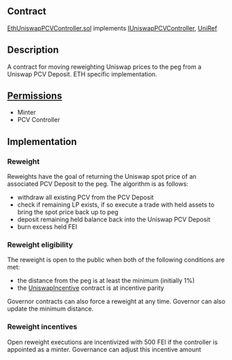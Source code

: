 ## Contract
[EthUniswapPCVController.sol](https://github.com/fei-protocol/fei-protocol-core/blob/master/contracts/pcv/EthUniswapPCVController.sol)
implements [IUniswapPCVController](https://github.com/fei-protocol/fei-protocol-core/wiki/IUniswapPCVController),  [UniRef](https://github.com/fei-protocol/fei-protocol-core/wiki/UniRef)

## Description
A contract for moving reweighting Uniswap prices to the peg from a Uniswap PCV Deposit. ETH specific implementation.

## [Permissions](https://github.com/fei-protocol/fei-protocol-core/wiki/Permissions)
* Minter
* PCV Controller

## Implementation
### Reweight
Reweights have the goal of returning the Uniswap spot price of an associated PCV Deposit to the peg. The algorithm is as follows:
* withdraw all existing PCV from the PCV Deposit
* check if remaining LP exists, if so execute a trade with held assets to bring the spot price back up to peg
* deposit remaining held balance back into the Uniswap PCV Deposit
* burn excess held FEI

### Reweight eligibility
The reweight is open to the public when both of the following conditions are met:
* the distance from the peg is at least the minimum (initially 1%)
* the [UniswapIncentive](https://github.com/fei-protocol/fei-protocol-core/wiki/UniswapIncentive) contract is at incentive parity

Governor contracts can also force a reweight at any time. Governor can also update the minimum distance.

### Reweight incentives
Open reweight executions are incentivized with 500 FEI if the controller is appointed as a minter. Governance can adjust this incentive amount